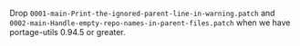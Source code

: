 Drop `0001-main-Print-the-ignored-parent-line-in-warning.patch` and `0002-main-Handle-empty-repo-names-in-parent-files.patch` when we have portage-utils 0.94.5 or greater.
